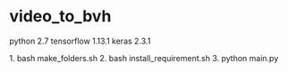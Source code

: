 # video_to_bvh

python 2.7
tensorflow 1.13.1
keras 2.3.1

<usase>
1. bash make_folders.sh
2. bash install_requirement.sh
3. python main.py